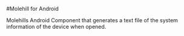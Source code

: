 #Molehill for Android

Molehills Android Component that generates a text file of the system information of the device when opened.

